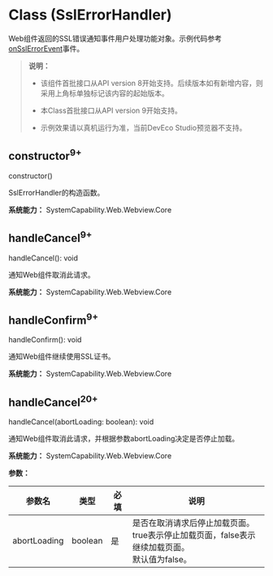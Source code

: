 # Class (SslErrorHandler)
<!--Kit: ArkWeb-->
<!--Subsystem: Web-->
<!--Owner: @aohui-->
<!--Designer: @yaomingliu-->
<!--Tester: @ghiker-->
<!--Adviser: @HelloShuo-->

Web组件返回的SSL错误通知事件用户处理功能对象。示例代码参考[onSslErrorEvent](./arkts-basic-components-web-events.md#onsslerrorevent12)事件。

> **说明：**
>
> - 该组件首批接口从API version 8开始支持。后续版本如有新增内容，则采用上角标单独标记该内容的起始版本。
>
> - 本Class首批接口从API version 9开始支持。
>
> - 示例效果请以真机运行为准，当前DevEco Studio预览器不支持。

## constructor<sup>9+</sup>

constructor()

SslErrorHandler的构造函数。

**系统能力：** SystemCapability.Web.Webview.Core

## handleCancel<sup>9+</sup>

handleCancel(): void

通知Web组件取消此请求。

**系统能力：** SystemCapability.Web.Webview.Core

## handleConfirm<sup>9+</sup>

handleConfirm(): void

通知Web组件继续使用SSL证书。

**系统能力：** SystemCapability.Web.Webview.Core

## handleCancel<sup>20+</sup>

handleCancel(abortLoading: boolean): void

通知Web组件取消此请求，并根据参数abortLoading决定是否停止加载。

**系统能力：** SystemCapability.Web.Webview.Core

**参数：**

| 参数名          | 类型 | 必填  | 说明             |
| --------------- | -------- | ----  |------- |
| abortLoading    | boolean  | 是    | 是否在取消请求后停止加载页面。<br>true表示停止加载页面，false表示继续加载页面。<br>默认值为false。 |
